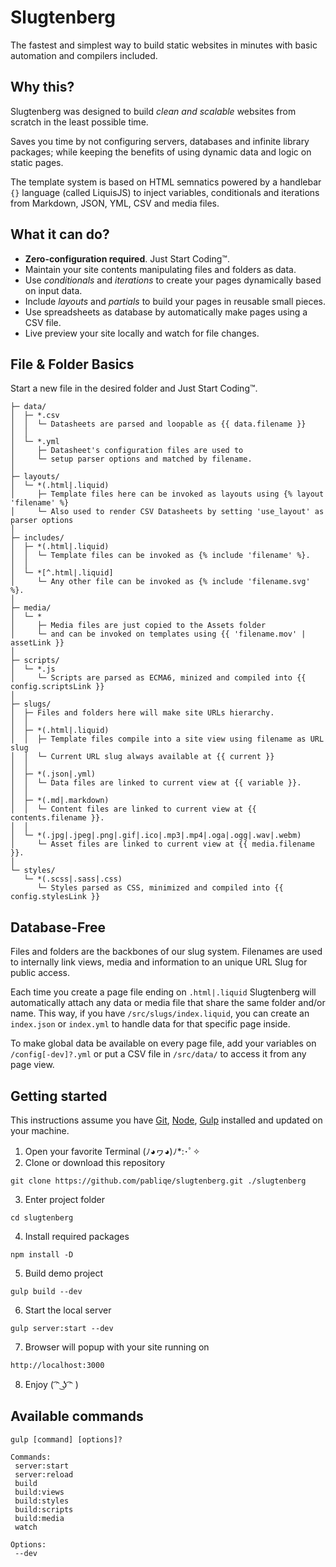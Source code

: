 # Slugtenberg
The fastest and simplest way to build static websites in minutes with basic automation and compilers included.

## Why this?
Slugtenberg was designed to build *clean and scalable* websites from scratch in the least possible time.

Saves you time by not configuring servers, databases and infinite library packages; while keeping the benefits of using dynamic data and logic on static pages.

The template system is based on HTML semnatics powered by a handlebar `{}` language (called LiquisJS) to inject variables, conditionals and iterations from Markdown, JSON, YML, CSV and media files.

## What it can do?
* **Zero-configuration required**. Just Start Coding™️.
* Maintain your site contents manipulating files and folders as data.
* Use *conditionals* and *iterations* to create your pages dynamically based on input data.
* Include *layouts* and *partials* to build your pages in reusable small pieces. 
* Use spreadsheets as database by automatically make pages using a CSV file.
* Live preview your site locally and watch for file changes.

## File & Folder Basics
Start a new file in the desired folder and Just Start Coding™️.

```
├─ data/
│  ├─ *.csv
│  │  └─ Datasheets are parsed and loopable as {{ data.filename }}
│  │
│  └─ *.yml
│     ├─ Datasheet's configuration files are used to
│     └─ setup parser options and matched by filename.
│
├─ layouts/
│  └─ *(.html|.liquid)
│     ├─ Template files here can be invoked as layouts using {% layout 'filename' %}
│     └─ Also used to render CSV Datasheets by setting 'use_layout' as parser options
│
├─ includes/
│  ├─ *(.html|.liquid)
│  │  └─ Template files can be invoked as {% include 'filename' %}.
│  │
│  └─ *[^.html|.liquid]
│     └─ Any other file can be invoked as {% include 'filename.svg' %}.
│
├─ media/
│  └─ *
│     ├─ Media files are just copied to the Assets folder
│     └─ and can be invoked on templates using {{ 'filename.mov' | assetLink }}
│
├─ scripts/
│  └─ *.js
│     └─ Scripts are parsed as ECMA6, minized and compiled into {{ config.scriptsLink }}
│   
├─ slugs/
│  ├─ Files and folders here will make site URLs hierarchy. 
│  │  
│  ├─ *(.html|.liquid)
│  │  ├─ Template files compile into a site view using filename as URL slug
│  │  └─ Current URL slug always available at {{ current }}
│  │
│  ├─ *(.json|.yml)
│  │  └─ Data files are linked to current view at {{ variable }}.
│  │
│  ├─ *(.md|.markdown)
│  │  └─ Content files are linked to current view at {{ contents.filename }}.
│  │
│  └─ *(.jpg|.jpeg|.png|.gif|.ico|.mp3|.mp4|.oga|.ogg|.wav|.webm)
│     └─ Asset files are linked to current view at {{ media.filename }}.
│
└─ styles/
   └─ *(.scss|.sass|.css)
      └─ Styles parsed as CSS, minimized and compiled into {{ config.stylesLink }}
```

## Database-Free

Files and folders are the backbones of our slug system. Filenames are used to internally link views, media and information to an unique URL Slug for public access.

Each time you create a page file ending on `.html|.liquid` Slugtenberg will automatically attach any data or media file that share the same folder and/or name. This way, if you have `/src/slugs/index.liquid`, you can create an `index.json` or `index.yml` to handle data for that specific page inside.

To make global data be available on every page file, add your variables on `/config[-dev]?.yml` or put a CSV file in `/src/data/` to access it from any page view.

## Getting started
This instructions assume you have [Git](https://git-scm.com/book/en/v2/Getting-Started-Installing-Git), [Node](https://nodejs.org/es/download/), [Gulp](https://gulpjs.com/docs/en/getting-started/quick-start/) installed and updated on your machine.

1. Open your favorite Terminal
(ﾉ◕ヮ◕)ﾉ*:･ﾟ✧
2. Clone or download this repository
 ```
 git clone https://github.com/pabliqe/slugtenberg.git ./slugtenberg
 ```
3. Enter project folder
 ```
 cd slugtenberg
 ```
4. Install required packages
 ```
 npm install -D
 ```
5. Build demo project
 ```
 gulp build --dev
 ```
6. Start the local server
 ```
 gulp server:start --dev
 ```
7. Browser will popup with your site running on
 ```
 http://localhost:3000
 ```
8. Enjoy
( ͡ᵔ ͜ʖ ͡ᵔ )

## Available commands

```
gulp [command] [options]?

Commands:
 server:start
 server:reload
 build
 build:views
 build:styles
 build:scripts
 build:media
 watch
 
Options:
 --dev
```
